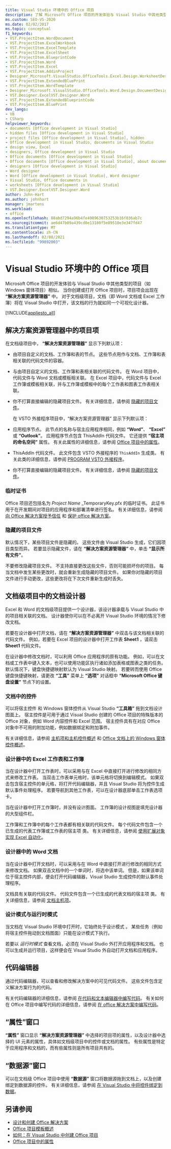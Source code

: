 ```yaml
---
title: Visual Studio 环境中的 Office 项目
description: 了解 Microsoft Office 项目的开发体验与 Visual Studio 中其他类型的项目（如 Windows 窗体项目）的开发体验。
ms.custom: SEO-VS-2020
ms.date: 02/02/2017
ms.topic: conceptual
f1_keywords:
- VST.ProjectItem.WordDocument
- VST.ProjectItem.ExcelWorkbook
- VST.ProjectItem.ExcelTemplate
- VST.ProjectItem.ExcelSheet
- VST.ProjectItem.BlueprintCode
- VST.ProjectItem.Word
- VST.ProjectItem.Excel
- VST.ProjectItem.AddinProject
- Designer_Microsoft.VisualStudio.OfficeTools.Excel.Design.WorksheetDesigner
- VST.ProjectItem.ExtendedBluePrint
- VST.ProjectItem.WordTemplate
- Designer_Microsoft.VisualStudio.OfficeTools.Word.Design.DocumentDesigner
- VST.Designer.ExcelVST.Designer.Word
- VST.ProjectItem.ExtendedBlueprintCode
- VST.ProjectItem.BluePrint
dev_langs:
- VB
- CSharp
helpviewer_keywords:
- documents [Office development in Visual Studio]
- hidden files [Office development in Visual Studio]
- project files [Office development in Visual Studio], hidden
- Office development in Visual Studio, documents in Visual Studio
- design view, Excel
- designers, Office development in Visual Studio
- Office documents [Office development in Visual Studio]
- Office documents [Office development in Visual Studio], about documents in Visual Studio
- designers [Office development in Visual Studio]
- Word designer
- Word [Office development in Visual Studio], Word designer
- Visual Studio, Office documents in
- worksheets [Office development in Visual Studio]
- VST.Designer.ExcelVST.Designer.Word
author: John-Hart
ms.author: johnhart
manager: jmartens
ms.workload:
- office
ms.openlocfilehash: 88abd7294a96b4fe4989630753253b16f036ab7c
ms.sourcegitcommit: ae6d47b09a439cd0e13180f5e89510e3e347fd47
ms.translationtype: MT
ms.contentlocale: zh-CN
ms.lasthandoff: 02/08/2021
ms.locfileid: "99892003"
---
```

# <a name="office-projects-in-the-visual-studio-environment"></a>Visual Studio 环境中的 Office 项目
  Microsoft Office 项目的开发体验与 Visual Studio 中其他类型的项目（如 Windows 窗体项目）相似。 当你创建或打开 Office 项目时，项目项会出现在 **“解决方案资源管理器”** 中。 对于文档级项目，文档（即 Word 文档或 Excel 工作簿）将在 Visual Studio 中打开，该文档的行为就如同一个可视化设计器。

 [!INCLUDE[appliesto_all](../vsto/includes/appliesto-all-md.md)]

## <a name="project-items-in-solution-explorer"></a>解决方案资源管理器中的项目项
 在文档级项目中， **“解决方案资源管理器”** 显示下列默认项：

- 由项目自定义的文档、工作簿和表的节点。 这些节点用作与文档、工作簿和表相关联的代码文件的容器。

- 与由项目自定义的文档、工作簿和表相关联的代码文件。 在 Word 项目中，代码文件与 Word 文档或模板相关联。 在 Excel 项目中，代码文件与 Excel 工作簿或模板相关联，并与工作簿或模板中的每个工作表和图表工作表相关联。

- 你不打算直接编辑的隐藏项目文件。 有关详细信息，请参阅 [隐藏的项目文件](#hiddenfiles)。

  在 VSTO 外接程序项目中，“解决方案资源管理器”  显示下列默认项：

- 应用程序节点。 此节点的名称与宿主应用程序相同，例如 **“Word”**、 **“Excel”** 或 **“Outlook”**。 应用程序节点包含 ThisAddIn 代码文件。 它还提供 **“宿主项的命名空间”** 属性。 有关此属性的详细信息，请参阅 [Office 项目中的属性](../vsto/properties-in-office-projects.md)。

- ThisAddIn 代码文件。 此文件包含 VSTO 外接程序的 `ThisAddIn` 生成类。 有关此类的详细信息，请参阅 [PROGRAM VSTO 外接程序](../vsto/programming-vsto-add-ins.md)。

- 你不打算直接编辑的隐藏项目文件。 有关详细信息，请参阅 [隐藏的项目文件](#hiddenfiles)。

### <a name="temporary-certificates"></a>临时证书
 Office 项目还包括名为 *Project Name* _TemporaryKey.pfx 的临时证书。 此证书用于在开发期间对项目的应用程序和部署清单进行签名。 有关详细信息，请参阅 [向 Office 解决方案授予信任](../vsto/granting-trust-to-office-solutions.md) 和 [保护 office 解决方案](../vsto/securing-office-solutions.md)。

### <a name="hidden-project-files"></a><a name="hiddenfiles"></a> 隐藏的项目文件
 默认情况下，某些项目文件是隐藏的。 这些文件由 Visual Studio 生成，它们因项目类型而异。 若要显示隐藏文件，请在 **“解决方案资源管理器”** 中，单击 **“显示所有文件”**。

 不要修改隐藏项目文件。 不支持直接更改这些文件，否则可能损坏你的项目。 每当文档中发生某些更改时，就会重新生成隐藏的项目文件。 如果你对隐藏的项目文件进行手动更改，这些更改将在下次文件重新生成时丢失。

## <a name="document-designer-in-document-level-projects"></a>文档级项目中的文档设计器
 Excel 和 Word 的文档级项目提供一个设计器，该设计器承载与 Visual Studio 中的项目相关联的文档。 设计器使你可以在不必离开 Visual Studio 环境的情况下修改文档。

 若要在设计器中打开文档，请在 **“解决方案资源管理器”** 中双击与该文档相关联的代码文件。 例如，若要在 Excel 项目的设计器中打开工作表 **Sheet1** ，请双击 **Sheet1** 代码文件。

 在设计器中修改文档时，可以利用 Office 应用程序的原有功能。 例如，可以在文档或工作表中键入文本，也可以使用功能区执行诸如添加表格或图表之类的任务。 默认情况下，键盘快捷键映射默认为 Visual Studio 映射。 若要转而使用 Office 键盘快捷键映射，请更改 **“工具”** 菜单上 **“选项”** 对话框中 **“Microsoft Office 键盘设置”** 节点下的设置。

### <a name="controls-on-documents"></a>文档中的控件
 可以将宿主控件  和 Windows 窗体控件从 Visual Studio **“工具箱”** 拖到文档设计图面上。 宿主控件是可用于通过 Visual Studio 创建的 Office 项目的特殊版本的 Office 对象，例如 Word 内容控件和 Excel 范围。 宿主控件具有在对应 Office 对象中不可用的附加功能，例如数据绑定和附加事件。

 有关详细信息，请参阅 [主机项和主机控件概述](../vsto/host-items-and-host-controls-overview.md) 和 [Office 文档上的 Windows 窗体控件概述](../vsto/windows-forms-controls-on-office-documents-overview.md)。

### <a name="excel-worksheets-and-workbooks-in-the-designer"></a>设计器中的 Excel 工作表和工作簿
 当在设计器中打开工作表时，可以采用与在 Excel 中直接打开进行修改的相同方式来修改工作表。 当双击工作表单元格时，该单元格将切换到编辑模式。 如果双击包含宿主控件的单元格，将打开代码编辑器，并且 Visual Studio 将为控件生成默认事件处理程序。 若要导航到其他工作表，可以在设计器底部单击工作表选项卡。

 当在设计器中打开工作簿时，并没有设计图面。 工作簿的设计视图是填充设计器的大型组件栏。

 工作簿和工作簿中的每个工作表都有相关联的代码文件。 每个代码文件包含一个已生成的代表工作簿或工作表的宿主项  类。 有关详细信息，请参阅 [使用扩展对象实现 Excel 自动化](../vsto/automating-excel-by-using-extended-objects.md)。

### <a name="word-documents-in-the-designer"></a>设计器中的 Word 文档
 当在设计器中打开文档时，可以采用与在 Word 中直接打开进行修改的相同方式来修改文档。 如果双击文档中的一个单词时，将选中该单词。 但是，如果该单词位于宿主控件内部，便会打开代码编辑器，Visual Studio 生成控件的默认事件处理程序。

 文档具有关联的代码文件。 代码文件包含一个已生成的代表文档的宿主项  类。 有关详细信息，请参阅 [文档主机项](../vsto/document-host-item.md)。

### <a name="design-mode-vs-runtime-mode"></a>设计模式与运行时模式
 当文档在 Visual Studio 环境中打开时，它始终处于设计模式 。 某些任务（例如将宿主控件拖动到文档图面）只能在设计模式下执行。

 若要以 *运行时模式* 查看文档，必须在 Visual Studio 外打开应用程序和文档。 也可以生成并运行项目，这样便会在 Visual Studio 外自动打开文档和应用程序。

## <a name="code-editor"></a>代码编辑器
 通过代码编辑器，可以查看和修改解决方案中的可见代码文件。 这些文件包含定义解决方案行为的代码。

 有关代码编辑器的详细信息，请参阅 [在代码和文本编辑器中编写代码](../ide/writing-code-in-the-code-and-text-editor.md)。 有关如何在 Office 项目中编写代码的详细信息，请参阅 [在 office 解决方案中编写代码](../vsto/writing-code-in-office-solutions.md)。

## <a name="properties-window"></a>“属性”窗口
 **“属性”** 窗口显示 **“解决方案资源管理器”** 中选择的项目项的属性，以及设计器中选择的 UI 元素的属性，具体如文档级项目中的控件或文档的属性。 有些属性是特定于应用程序和文档的，而有些属性则是所有项目共有的。

## <a name="data-sources-window"></a>“数据源”窗口
 可以在文档级 Office 项目中使用 **“数据源”** 窗口将数据源拖到文档上，以及创建绑定到数据源的控件。 有关详细信息，请参阅 [在 Visual Studio 中将控件绑定到数据](../data-tools/bind-controls-to-data-in-visual-studio.md)。

## <a name="see-also"></a>另请参阅

- [设计和创建 Office 解决方案](../vsto/designing-and-creating-office-solutions.md)
- [Office 项目模板概述](../vsto/office-project-templates-overview.md)
- [如何：在 Visual Studio 中创建 Office 项目](../vsto/how-to-create-office-projects-in-visual-studio.md)
- [Office 项目中的属性](../vsto/properties-in-office-projects.md)
